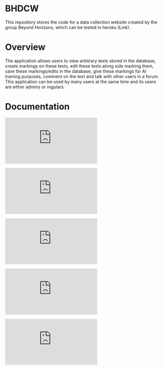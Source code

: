 # BHDCW

This repository stores the code for a data collection website created by the group Beyond Horizons, which can be tested in heroku (Link).

# Overview 

The application allows users to view arbitrary texts stored in the database, create markings on these texts, edit these texts along side marking them, save these markings/edits in the database, give these markings for AI training purposes, comment on the text and talk with other users in a forum. This application can be used by many users at the same time and its users are either admins or regulars. 

# Documentation 

![User manual](https://github.com/K123AsJ0k1/BHDCW/blob/main/Documentation/Architectural%20description.md)

![Requirments specification](https://github.com/K123AsJ0k1/BHDCW/blob/main/Documentation/Requirments%20specification.md)

![Architectural description](https://github.com/K123AsJ0k1/BHDCW/blob/main/Documentation/Testing.md)

![Testing](https://github.com/K123AsJ0k1/BHDCW/blob/main/Documentation/Testing.md)

![Working time accounting](https://github.com/K123AsJ0k1/BHDCW/blob/main/Documentation/Working%20time%20accounting.md)

